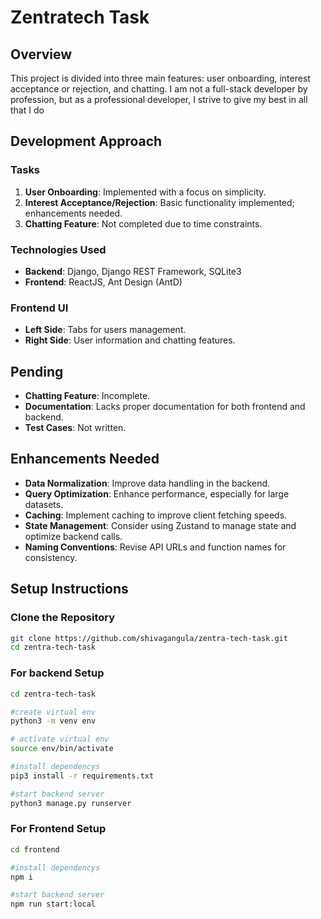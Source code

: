 # Zentratech Task

## Overview

This project is divided into three main features: user onboarding, interest acceptance or rejection, and chatting. I am not a full-stack developer by profession, but as a professional developer, I strive to give my best in all that I do

## Development Approach

### Tasks
1. **User Onboarding**: Implemented with a focus on simplicity.
2. **Interest Acceptance/Rejection**: Basic functionality implemented; enhancements needed.
3. **Chatting Feature**: Not completed due to time constraints.

### Technologies Used
- **Backend**: Django, Django REST Framework, SQLite3
- **Frontend**: ReactJS, Ant Design (AntD)

### Frontend UI
- **Left Side**: Tabs for users management.
- **Right Side**: User information and chatting features.


## Pending
- **Chatting Feature**: Incomplete.
- **Documentation**: Lacks proper documentation for both frontend and backend.
- **Test Cases**: Not written.

## Enhancements Needed
- **Data Normalization**: Improve data handling in the backend.
- **Query Optimization**: Enhance performance, especially for large datasets.
- **Caching**: Implement caching to improve client fetching speeds.
- **State Management**: Consider using Zustand to manage state and optimize backend calls.
- **Naming Conventions**: Revise API URLs and function names for consistency.

## Setup Instructions

### Clone the Repository
```bash
git clone https://github.com/shivagangula/zentra-tech-task.git
cd zentra-tech-task
```
### For backend Setup

```bash
cd zentra-tech-task

#create virtual env
python3 -m venv env 

# activate virtual env
source env/bin/activate 

#install dependencys
pip3 install -r requirements.txt 

#start backend server
python3 manage.py runserver  
```

### For Frontend Setup
```bash
cd frontend

#install dependencys
npm i 

#start backend server
npm run start:local  

```
